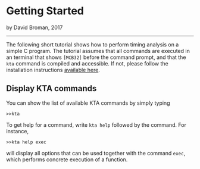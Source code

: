 
# Getting Started
by David Broman, 2017
***

The following short tutorial shows how to perform timing analysis on a simple C program. The tutorial assumes that all commands are executed in an terminal that shows `[MCB32]` before the command prompt, and that the `kta` command is compiled and accessible. If not, please follow the installation instructions [available here](../README.md).

## Display KTA commands

You can show the list of available KTA commands by simply typing 

	>>kta
	
To get help for a command, write `kta help` followed by the command. For instance,

	>>kta help exec
	
will display all options that can be used together with the command `exec`, which performs concrete execution of a function.


	